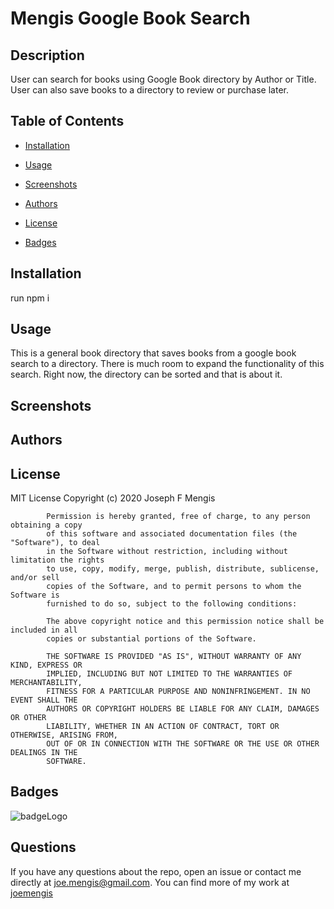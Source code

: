# Mengis Google Book Search

## Description

User can search for books using Google Book directory by Author or Title.  User can also save books to a directory to review or purchase later.

## Table of Contents

 * [Installation](#installation)

 * [Usage](#usage)

 * [Screenshots](#screenshots)

 * [Authors](#Authors)

 * [License](#license)

 * [Badges](#badges)

## Installation

run npm i

## Usage

This is a general book directory that saves books from a google book search to a directory.  There is much room to expand the functionality of this search.  Right now, the directory can be sorted and that is about it.  

## Screenshots



## Authors



## License

MIT License Copyright (c) 2020 Joseph F Mengis
            
            Permission is hereby granted, free of charge, to any person obtaining a copy
            of this software and associated documentation files (the "Software"), to deal
            in the Software without restriction, including without limitation the rights
            to use, copy, modify, merge, publish, distribute, sublicense, and/or sell
            copies of the Software, and to permit persons to whom the Software is
            furnished to do so, subject to the following conditions:
            
            The above copyright notice and this permission notice shall be included in all
            copies or substantial portions of the Software.
            
            THE SOFTWARE IS PROVIDED "AS IS", WITHOUT WARRANTY OF ANY KIND, EXPRESS OR
            IMPLIED, INCLUDING BUT NOT LIMITED TO THE WARRANTIES OF MERCHANTABILITY,
            FITNESS FOR A PARTICULAR PURPOSE AND NONINFRINGEMENT. IN NO EVENT SHALL THE
            AUTHORS OR COPYRIGHT HOLDERS BE LIABLE FOR ANY CLAIM, DAMAGES OR OTHER
            LIABILITY, WHETHER IN AN ACTION OF CONTRACT, TORT OR OTHERWISE, ARISING FROM,
            OUT OF OR IN CONNECTION WITH THE SOFTWARE OR THE USE OR OTHER DEALINGS IN THE
            SOFTWARE.

## Badges

![badgeLogo](https://img.shields.io/badge/CLI-30-yellow?style=for-the-badge&logo=Tinder)

## Questions

If you have any questions about the repo, open an issue or contact me directly at joe.mengis@gmail.com. You can find more of my work at [joemengis](https://github.com/joemengis/)
